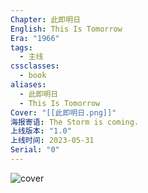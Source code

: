 ```yaml
---
Chapter: 此即明日
English: This Is Tomorrow
Era: "1966"
tags:
  - 主线
cssclasses:
  - book
aliases:
  - 此即明日
  - This Is Tomorrow
Cover: "[[此即明日.png]]"
海报寄语: The Storm is coming.
上线版本: "1.0"
上线时间: 2023-05-31
Serial: "0"
---
```

![cover](assets/序幕%20此即明日.assets/此即明日.png)